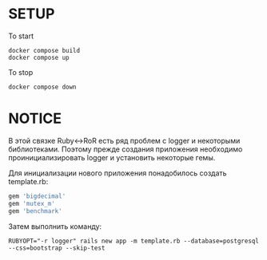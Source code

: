 # SETUP

To start

```shell
docker compose build
docker compose up
```

To stop

```shell
docker compose down
```

# NOTICE

В этой связке Ruby<->RoR есть ряд проблем с logger и некоторыми библиотеками. Поэтому прежде создания приложения необходимо проинициализировать logger и установить некоторые гемы.

Для инициализации нового приложения понадобилось создать template.rb:

```ruby
gem 'bigdecimal'
gem 'mutex_m'
gem 'benchmark'
```

Затем выполнить команду:

```shell
RUBYOPT="-r logger" rails new app -m template.rb --database=postgresql --css=bootstrap --skip-test
```
